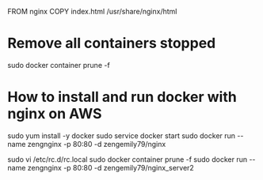 FROM nginx
COPY index.html /usr/share/nginx/html

# Remove all containers stopped
sudo docker container prune -f

# How to install and run docker with nginx on AWS
sudo yum install -y docker
sudo service docker start
sudo docker run --name zengnginx -p 80:80 -d zengemily79/nginx

sudo vi /etc/rc.d/rc.local
sudo docker container prune -f
sudo docker run --name zengnginx -p 80:80 -d zengemily79/nginx_server2
